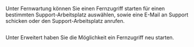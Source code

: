 <!DOCTYPE html>
<html>
<head>
<meta charset="utf-8">
<meta name="viewport" content="width=device-width, initial-scale=1.0">
<title>300_Fernwartung.md</title>
<link rel="stylesheet" href="https://stackedit.io/res-min/themes/base.css" />
<script type="text/javascript" src="https://cdn.mathjax.org/mathjax/latest/MathJax.js?config=TeX-AMS_HTML"></script>
</head>
<body><div class="container"><p>Unter Fernwartung können Sie einen Fernzugriff starten für einen bestimmten Support-Arbeitsplatz auswählen, sowie eine E-Mail an Support schicken oder den Support-Arbeitsplatz anrufen.</p>

<p><img src="http://xpecto.github.io/docs/img/img_1421744904380.png" alt="" title=""></p>

<p>Unter Erweitert haben Sie die Möglichkeit ein Fernzugriff neu starten.</p></div></body>
</html>
